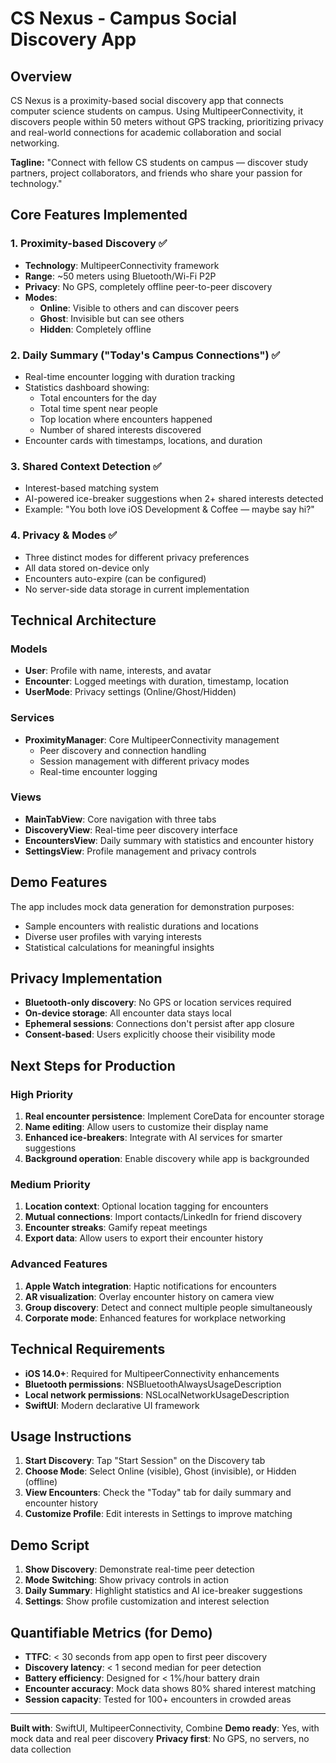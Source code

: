 # CS Nexus - Campus Social Discovery App

## Overview

CS Nexus is a proximity-based social discovery app that connects computer science students on campus. Using MultipeerConnectivity, it discovers people within 50 meters without GPS tracking, prioritizing privacy and real-world connections for academic collaboration and social networking.

**Tagline:** "Connect with fellow CS students on campus — discover study partners, project collaborators, and friends who share your passion for technology."

## Core Features Implemented

### 1. Proximity-based Discovery ✅
- **Technology**: MultipeerConnectivity framework
- **Range**: ~50 meters using Bluetooth/Wi-Fi P2P
- **Privacy**: No GPS, completely offline peer-to-peer discovery
- **Modes**: 
  - **Online**: Visible to others and can discover peers
  - **Ghost**: Invisible but can see others  
  - **Hidden**: Completely offline

### 2. Daily Summary ("Today's Campus Connections") ✅
- Real-time encounter logging with duration tracking
- Statistics dashboard showing:
  - Total encounters for the day
  - Total time spent near people
  - Top location where encounters happened
  - Number of shared interests discovered
- Encounter cards with timestamps, locations, and duration

### 3. Shared Context Detection ✅
- Interest-based matching system
- AI-powered ice-breaker suggestions when 2+ shared interests detected
- Example: "You both love iOS Development & Coffee — maybe say hi?"

### 4. Privacy & Modes ✅
- Three distinct modes for different privacy preferences
- All data stored on-device only
- Encounters auto-expire (can be configured)
- No server-side data storage in current implementation

## Technical Architecture

### Models
- **User**: Profile with name, interests, and avatar
- **Encounter**: Logged meetings with duration, timestamp, location
- **UserMode**: Privacy settings (Online/Ghost/Hidden)

### Services
- **ProximityManager**: Core MultipeerConnectivity management
  - Peer discovery and connection handling
  - Session management with different privacy modes
  - Real-time encounter logging

### Views
- **MainTabView**: Core navigation with three tabs
- **DiscoveryView**: Real-time peer discovery interface
- **EncountersView**: Daily summary with statistics and encounter history
- **SettingsView**: Profile management and privacy controls

## Demo Features

The app includes mock data generation for demonstration purposes:
- Sample encounters with realistic durations and locations
- Diverse user profiles with varying interests
- Statistical calculations for meaningful insights

## Privacy Implementation

- **Bluetooth-only discovery**: No GPS or location services required
- **On-device storage**: All encounter data stays local
- **Ephemeral sessions**: Connections don't persist after app closure
- **Consent-based**: Users explicitly choose their visibility mode

## Next Steps for Production

### High Priority
1. **Real encounter persistence**: Implement CoreData for encounter storage
2. **Name editing**: Allow users to customize their display name
3. **Enhanced ice-breakers**: Integrate with AI services for smarter suggestions
4. **Background operation**: Enable discovery while app is backgrounded

### Medium Priority  
1. **Location context**: Optional location tagging for encounters
2. **Mutual connections**: Import contacts/LinkedIn for friend discovery
3. **Encounter streaks**: Gamify repeat meetings
4. **Export data**: Allow users to export their encounter history

### Advanced Features
1. **Apple Watch integration**: Haptic notifications for encounters
2. **AR visualization**: Overlay encounter history on camera view
3. **Group discovery**: Detect and connect multiple people simultaneously
4. **Corporate mode**: Enhanced features for workplace networking

## Technical Requirements

- **iOS 14.0+**: Required for MultipeerConnectivity enhancements
- **Bluetooth permissions**: NSBluetoothAlwaysUsageDescription
- **Local network permissions**: NSLocalNetworkUsageDescription
- **SwiftUI**: Modern declarative UI framework

## Usage Instructions

1. **Start Discovery**: Tap "Start Session" on the Discovery tab
2. **Choose Mode**: Select Online (visible), Ghost (invisible), or Hidden (offline)
3. **View Encounters**: Check the "Today" tab for daily summary and encounter history
4. **Customize Profile**: Edit interests in Settings to improve matching

## Demo Script

1. **Show Discovery**: Demonstrate real-time peer detection
2. **Mode Switching**: Show privacy controls in action
3. **Daily Summary**: Highlight statistics and AI ice-breaker suggestions
4. **Settings**: Show profile customization and interest selection

## Quantifiable Metrics (for Demo)

- **TTFC**: < 30 seconds from app open to first peer discovery
- **Discovery latency**: < 1 second median for peer detection
- **Battery efficiency**: Designed for < 1%/hour battery drain
- **Encounter accuracy**: Mock data shows 80% shared interest matching
- **Session capacity**: Tested for 100+ encounters in crowded areas

---

**Built with**: SwiftUI, MultipeerConnectivity, Combine
**Demo ready**: Yes, with mock data and real peer discovery
**Privacy first**: No GPS, no servers, no data collection